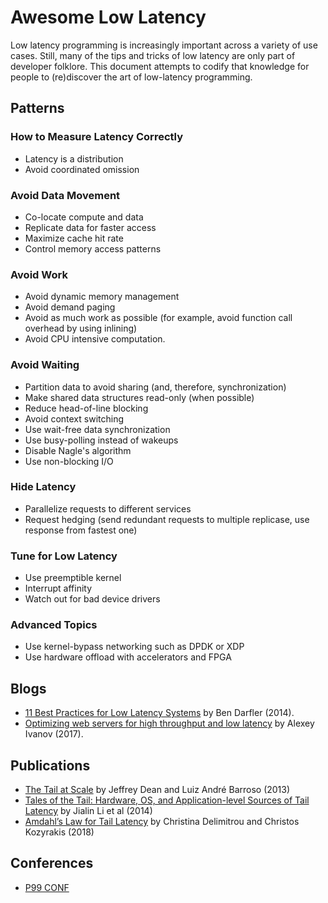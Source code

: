 # Awesome Low Latency

Low latency programming is increasingly important across a variety of use cases. Still, many of the tips and tricks of low latency are only part of developer folklore.
This document attempts to codify that knowledge for people to (re)discover the art of low-latency programming.

## Patterns

### How to Measure Latency Correctly

* Latency is a distribution
* Avoid coordinated omission

### Avoid Data Movement

* Co-locate compute and data
* Replicate data for faster access
* Maximize cache hit rate
* Control memory access patterns

### Avoid Work

* Avoid dynamic memory management
* Avoid demand paging
* Avoid as much work as possible (for example, avoid function call overhead by using inlining)
* Avoid CPU intensive computation.

### Avoid Waiting

* Partition data to avoid sharing (and, therefore, synchronization)
* Make shared data structures read-only (when possible)
* Reduce head-of-line blocking
* Avoid context switching
* Use wait-free data synchronization
* Use busy-polling instead of wakeups
* Disable Nagle's algorithm
* Use non-blocking I/O

### Hide Latency

* Parallelize requests to different services
* Request hedging (send redundant requests to multiple replicase, use response from fastest one)

### Tune for Low Latency

* Use preemptible kernel
* Interrupt affinity
* Watch out for bad device drivers

### Advanced Topics

* Use kernel-bypass networking such as DPDK or XDP
* Use hardware offload with accelerators and FPGA

## Blogs

* [11 Best Practices for Low Latency Systems](https://bdarfler.medium.com/11-best-practices-for-low-latency-systems-a00fc6e0dfda) by Ben Darfler (2014).
* [Optimizing web servers for high throughput and low latency](https://dropbox.tech/infrastructure/optimizing-web-servers-for-high-throughput-and-low-latency) by Alexey Ivanov (2017).

## Publications

* [The Tail at Scale](https://cacm.acm.org/magazines/2013/2/160173-the-tail-at-scale/fulltext) by Jeffrey Dean and Luiz André Barroso (2013)
* [Tales of the Tail: Hardware, OS, and Application-level Sources of Tail Latency](https://drkp.net/papers/latency-socc14.pdf) by Jialin Li et al (2014)
* [Amdahl’s Law for Tail Latency](https://www.csl.cornell.edu/~delimitrou/papers/2018.cacm.amdahlsTail.pdf) by Christina Delimitrou and Christos Kozyrakis (2018)

## Conferences

* [P99 CONF](https://www.p99conf.io)
